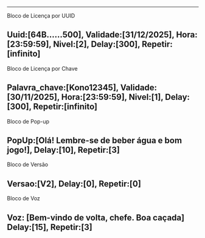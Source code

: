 
---
Bloco de Licença por UUID

Uuid:[64B......500],
Validade:[31/12/2025],
Hora:[23:59:59],
Nivel:[2],
Delay:[300],
Repetir:[infinito]
---


Bloco de Licença por Chave

Palavra_chave:[Kono12345],
Validade:[30/11/2025],
Hora:[23:59:59],
Nivel:[1],
Delay:[300],
Repetir:[infinito]
---


Bloco de Pop-up

PopUp:[Olá! Lembre-se de beber água e bom jogo!],
Delay:[10],
Repetir:[3]
---


Bloco de Versão

Versao:[V2],
Delay:[0],
Repetir:[0]
---


Bloco de Voz

Voz: [Bem-vindo de volta, chefe. Boa caçada]
Delay:[15],
Repetir:[3]
---
